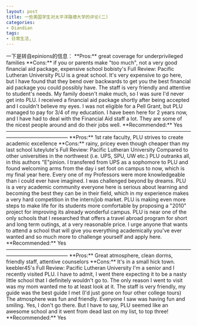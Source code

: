 ```yaml
---
layout: post
title: 一些美国学生对太平洋路德大学的评论(二)
categories:
- Diandian
tags:
- 日常生活, 
---
```

一下是转自epinions的信息： \*\*Pros:\*\* great coverage for underprivileged families \*\*Cons:\*\* if you or parents make "too much", not a very good financial aid package, expensive school bobisty's Full Review: Pacific Lutheran University PLU is a great school. It's very expensive to go here, but I have found that they bend over backwards to get you the best financial aid package you could possibly have. The staff is very friendly and attentive to student's needs. My family doesn't make much, so I was sure I'd never get into PLU. I received a financial aid package shortly after being accepted and I couldn't believe my eyes. I was not eligible for a Pell Grant, but PLU managed to pay for 3/4 of my education. I have been here for 2 years now, and I have had to deal with the Financial Aid staff a lot. They are some of the nicest people around and do their jobs well. \*\*Recommended:\*\* Yes ———————————————————————————————————————————————— \*\*Pros:\*\* 1st rate faculty, PLU strives to create academic excellence \*\*Cons:\*\* rainy, pricey even though cheaper than my last school luteylute's Full Review: Pacific Lutheran University Compared to other universities in the northwest (i.e. UPS, SPU, UW etc.) PLU outranks all, in this authors "E"pinion. I transfered from UPS as a sophomore to PLU and found welcoming arms from the day i set foot on campus to now, which is my final year here. Every one of my Professors were more knowledgeable than i could ever have imagined. I was challenged beyond by dreams. PLU is a very academic community everyone here is serious about learning and becoming the best they can be in their field, which in my experience makes a very hard competition in the intern/job market. PLU is making even more steps to make life for its students more comfortable by proposing a "2010" project for improving its already wonderful campus. PLU is near one of the only schools that I researched that offers a travel abroad program for short and long term outings, at a very reasonable price. I urge anyone that wants to attend a school that will give you everything academically you've ever wanted and so much more to challenge yourself and apply here. \*\*Recommended:\*\* Yes ———————————————————————————————————————————————— \*\*Pros:\*\* Great atmosphere, clean dorms, friendly staff, attentive counselors \*\*Cons:\*\* It's in a small hick town. keebler45's Full Review: Pacific Lutheran University I'm a senior and I recently visited PLU. I have to admit, I went there expecting it to be a nasty little school that I definitely wouldn't go to. The only reason I went to visit was my mom wanted me to at least look at it. The staff is very friendly, my guide was the best guide I met (I'd just gone on four other college tours) The atmosphere was fun and friendly. Everyone I saw was having fun and smiling. Yes, I don't go there. But I have to say, PLU seemed like an awesome school and it went from dead last on my list, to top three! \*\*Recommended:\*\* Yes